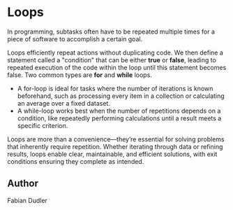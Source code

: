 # Loops

In programming, subtasks often have to be repeated multiple times for a piece of software to accomplish a certain goal.

Loops efficiently repeat actions without duplicating code. 
We then define a statement called a "condition" that can be either **true** or **false**, leading to repeated execution of the code within the loop until this statement becomes false.
Two common types are **for** and **while** loops.

- A for-loop is ideal for tasks where the number of iterations is known beforehand, such as processing every item in a collection or calculating an average over a fixed dataset.
- A while-loop works best when the number of repetitions depends on a condition, like repeatedly performing calculations until a result meets a specific criterion.

Loops are more than a convenience—they’re essential for solving problems that inherently require repetition. Whether iterating through data or refining results, loops enable clear, maintainable, and efficient solutions, with exit conditions ensuring they complete as intended.

## Author

Fabian Dudler
